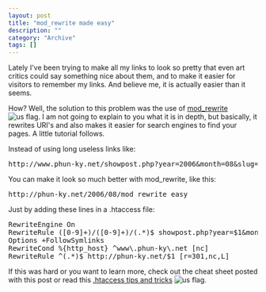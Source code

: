 ```yaml
--- 
layout: post 
title: "mod_rewrite made easy"
description: ""
category: "Archive"
tags: []
---  
```

<p>Lately I've been trying to make all my links to look so pretty that even art critics could say something nice about them, and to make it easier for visitors to remember my links. And believe me, it is actually easier than it seems.</p> 
<p>How? Well, the solution to this problem was the use of <a href="http://en.wikipedia.org/wiki/Mod_rewrite">mod_rewrite</a> <img src="http://cdn.umedia.no/img/flag/us.png" alt="us flag"/>. I am not going to explain to you what it is in depth, but basically, it rewrites URI's and also makes it easier for search engines to find your pages. A little tutorial follows.</p> 
<p>Instead of using long useless links like: 
<pre class="brush: html">http://www.phun-ky.net/showpost.php?year=2006&month=08&slug=mod_rewrite_easy</pre>
 <p>You can make it look so much better with mod_rewrite, like this:</p>
 <pre class="brush: html">http://phun-ky.net/2006/08/mod_rewrite_easy</pre> <p>Just by adding these lines in a .htaccess file:</p> 
<pre class="brush: bash">
RewriteEngine On
RewriteRule ([0-9]+)/([0-9]+)/(.*)$ showpost.php?year=$1&month=$2&slug=$3
Options +FollowSymlinks
RewriteCond %{http_host} ^www\.phun-ky\.net [nc]
RewriteRule ^(.*)$ http://phun-ky.net/$1 [r=301,nc,L]
</pre><p>If this was hard or you want to learn more, check out the cheat sheet posted with this post or read this <a href="http://corz.org/serv/tricks/htaccess2.php">.htaccess tips and tricks</a> <img src="http://cdn.umedia.no/img/flag/us.png" alt="us flag"/>.</p>